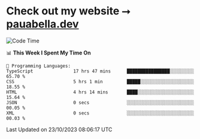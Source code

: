 # Check out my website ⭢ [pauabella.dev](https://pauabella.dev)

<!--START_SECTION:waka-->
![Code Time](http://img.shields.io/badge/Code%20Time-2%2C587%20hrs%2040%20mins-blue)

📊 **This Week I Spent My Time On** 

```text
💬 Programming Languages: 
TypeScript               17 hrs 47 mins      ████████████████░░░░░░░░░   65.70 % 
CSS                      5 hrs 1 min         █████░░░░░░░░░░░░░░░░░░░░   18.55 % 
HTML                     4 hrs 14 mins       ████░░░░░░░░░░░░░░░░░░░░░   15.64 % 
JSON                     0 secs              ░░░░░░░░░░░░░░░░░░░░░░░░░   00.05 % 
XML                      0 secs              ░░░░░░░░░░░░░░░░░░░░░░░░░   00.03 % 
```


 Last Updated on 23/10/2023 08:06:17 UTC
<!--END_SECTION:waka-->
